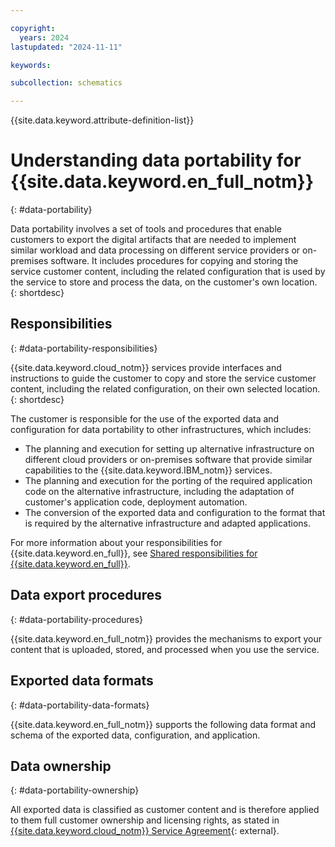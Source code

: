 ```yaml
---

copyright:
  years: 2024
lastupdated: "2024-11-11"

keywords:

subcollection: schematics

---
```


{{site.data.keyword.attribute-definition-list}}

# Understanding data portability for {{site.data.keyword.en_full_notm}}
{: #data-portability}

Data portability involves a set of tools and procedures that enable customers to export the digital artifacts that are needed to implement similar workload and data processing on different service providers or on-premises software. It includes procedures for copying and storing the service customer content, including the related configuration that is used by the service to store and process the data, on the customer's own location.
{: shortdesc}

## Responsibilities
{: #data-portability-responsibilities}

{{site.data.keyword.cloud_notm}} services provide interfaces and instructions to guide the customer to copy and store the service customer content, including the related configuration, on their own selected location.
{: shortdesc}

The customer is responsible for the use of the exported data and configuration for data portability to other infrastructures, which includes:

- The planning and execution for setting up alternative infrastructure on different cloud providers or on-premises software that provide similar capabilities to the {{site.data.keyword.IBM_notm}} services.
- The planning and execution for the porting of the required application code on the alternative infrastructure, including the adaptation of customer's application code, deployment automation.
- The conversion of the exported data and configuration to the format that is required by the alternative infrastructure and adapted applications.

For more information about your responsibilities for {{site.data.keyword.en_full}}, see [Shared responsibilities for {{site.data.keyword.en_full}}](/docs/event-notifications?topic=event-notifications-en-responsibilities).

## Data export procedures
{: #data-portability-procedures}

{{site.data.keyword.en_full_notm}} provides the mechanisms to export your content that is uploaded, stored, and processed when you use the service.

## Exported data formats
{: #data-portability-data-formats}

{{site.data.keyword.en_full_notm}} supports the following data format and schema of the exported data, configuration, and application.

## Data ownership
{: #data-portability-ownership}

All exported data is classified as customer content and is therefore applied to them full customer ownership and licensing rights, as stated in [{{site.data.keyword.cloud_notm}} Service Agreement](https://www.ibm.com/support/customer/csol/terms/?id=Z126-6304_WS&cc=in&lc=en){: external}.
